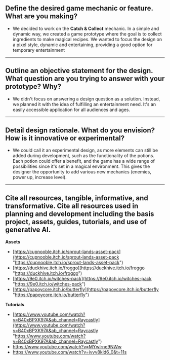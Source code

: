 ﻿   **Define the desired game mechanic or feature**. What are you making?
-
- We decided to work on the **Catch & Collect** mechanic. In a simple and dynamic way, we created a game prototype where the goal is to collect ingredients to make magical recipes. We wanted to focus the design on a pixel style, dynamic and entertaining, providing a good option for temporary entertainment
---
  **Outline an objective statement for the design**. What question are you trying to answer with your prototype? Why?
- 
- We didn't focus on answering a design question as a solution. Instead, we planned it with the idea of fulfilling an entertainment need. It's an easily accessible application for all audiences and ages.
---
  **Detail design rationale**. What do you envision? How is it innovative or experimental?
---
- We could call it an experimental design, as more elements can still be added during development, such as the functionality of the potions. Each potion could offer a benefit, and the game has a wide range of possibilities since it's set in a magical environment. This gives the designer the opportunity to add various new mechanics (enemies, power up, increase level). 
---
 **Cite all resources, tangible, informative, and transformative**. Cite all resources used in planning and development including the basis project, assets, guides, tutorials, and use of generative AI.
---
**Assets**
- [https://cupnooble.itch.io/sprout-lands-asset-pack](https://cupnooble.itch.io/sprout-lands-asset-pack "https://cupnooble.itch.io/sprout-lands-asset-pack")
- [https://duckhive.itch.io/froggo](https://duckhive.itch.io/froggo "https://duckhive.itch.io/froggo")
- [https://9e0.itch.io/witches-pack](https://9e0.itch.io/witches-pack "https://9e0.itch.io/witches-pack")
- [https://papoycore.itch.io/butterfly](https://papoycore.itch.io/butterfly "https://papoycore.itch.io/butterfly")

**Tutorials**
- [https://www.youtube.com/watch?v=B40xBPXK97A&ab_channel=Raycastly](https://www.youtube.com/watch?v=B40xBPXK97A&ab_channel=Raycastly "https://www.youtube.com/watch?v=B40xBPXK97A&ab_channel=Raycastly")
- https://www.youtube.com/watch?v=MYwlrne9NWw
- https://www.youtube.com/watch?v=ivvv8kld6_0&t=11s


